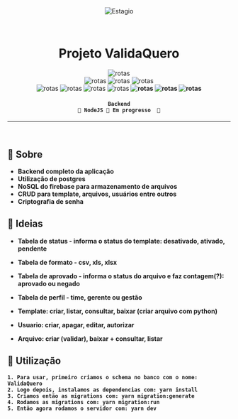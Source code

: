 <div align="center" id="top"> 
  <img src="https://firebasestorage.googleapis.com/v0/b/vxfontes.appspot.com/o/pics%20projects%2Fvalidaquero%2FvalidaQuero.png?alt=media&token=a22a195b-e266-4eb5-b30c-5db30954c5a3" alt="Estagio" />

  &#xa0;
</div>

<h1 align="center">
	Projeto ValidaQuero
</h1>

<p align="center">
  <img alt="rotas" src="https://img.shields.io/badge/inicializar_projeto-finalizado-green"><br>
  <img alt="rotas" src="https://img.shields.io/badge/criar_template-finalizada-green">
  <img alt="rotas" src="https://img.shields.io/badge/excluir_template-finalizada-green">
  <img alt="rotas" src="https://img.shields.io/badge/consultar_template-finalizada-green"><br>
  <img alt="rotas" src="https://img.shields.io/badge/criar_usuario-finalizada-green">
  <img alt="rotas" src="https://img.shields.io/badge/excluir_usuario-finalizada-green">
  <img alt="rotas" src="https://img.shields.io/badge/consultar_usuario-finalizada-green">
  <img alt="rotas" src="https://img.shields.io/badge/mudar_permissão_usuario-finalizada-green"><b>
  <img alt="rotas" src="https://img.shields.io/badge/criar_arquivo-finalizada-green">
  <img alt="rotas" src="https://img.shields.io/badge/consultar_arquivo-finalizada-green">
  <img alt="rotas" src="https://img.shields.io/badge/lista_de_arquivos-finalizada-green">
</p>

<!-- Status -->

<h4 align="center"> 
	
	Backend
	🚧 NodeJS 🚀 Em progresso  🚧
</h4> 

<hr>

<br>

## :dart: Sobre ##

- Backend completo da aplicação
- Utilização de postgres
- NoSQL do firebase para armazenamento de arquivos
- CRUD para template, arquivos, usuários entre outros
- Criptografia de senha

## 💫 Ideias ##
- Tabela de status - informa o status do template: desativado, ativado, pendente
- Tabela de formato - csv, xls, xlsx
- Tabela de aprovado - informa o status do arquivo e faz contagem(?): aprovado ou negado
- Tabela de perfil - time, gerente ou gestão

- Template: criar, listar, consultar, baixar (criar arquivo com python)
- Usuario: criar, apagar, editar, autorizar
- Arquivo: criar (validar), baixar + consultar, listar

## :rocket: Utilização ##
```
1. Para usar, primeiro criamos o schema no banco com o nome: ValidaQuero
2. Logo depois, instalamos as dependencias com: yarn install
3. Criamos então as migrations com: yarn migration:generate 
4. Rodamos as migrations com: yarn migration:run 
5. Então agora rodamos o servidor com: yarn dev
```
